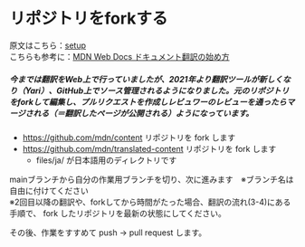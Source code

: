 # リポジトリをforkする

原文はこちら：[setup](https://github.com/mdn/content#setup)  
こちらも参考に：[MDN Web Docs ドキュメント翻訳の始め方](https://github.com/mozilla-japan/translation/wiki/Get-started-with-translation-of-Mozilla-documentations)

##### 今までは翻訳をWeb上で行っていましたが、2021年より翻訳ツールが新しくなり（Yari）、GitHub上でソース管理されるようになりました。元のリポジトリをforkして編集し、プルリクエストを作成しレビュワーのレビューを通ったらマージされる（＝翻訳したページが公開される）ようになっています。
- https://github.com/mdn/content リポジトリを fork します
- https://github.com/mdn/translated-content リポジトリを fork します
  - files/ja/ が日本語用のディレクトリです

mainブランチから自分の作業用ブランチを切り、次に進みます　※ブランチ名は自由に付けてください  
※2回目以降の翻訳や、forkしてから時間がたった場合、翻訳の流れ(3-4)にある手順で、 fork したリポジトリを最新の状態にしてください。

その後、作業をすすめて push -> pull request します。
